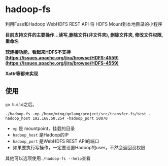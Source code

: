 # hadoop-fs

利用Fuse和Hadoop WebHDFS REST API 将 HDFS Mount到本地目录的小程序

**目前支持文件的主要操作...读写,删除文件(非文件夹), 删除文件夹, 修改文件权限, 重命名**

**软连接功能，看起来HDFS不支持[https://issues.apache.org/jira/browse/HDFS-4559](https://issues.apache.org/jira/browse/HDFS-4559)**

**Xattr等都未实现**

## 使用

`go build`之后。

`./hadoop-fs -mp /home/ming/golang/project/src/transfer-fs/test -hadoop_host 192.168.50.254 -hadoop_port 50070`

* `mp` 是 mountpoint，挂载的目录
* `hadoop_host` 是Hadoop的IP
* `hadoop_port` 是WebHDFS REST API的端口
* 如果要执行写操作，一定要设置Hadoop的user，不然会返回没权限

其他可以选项使用`./hadoop-fs --help`查看

